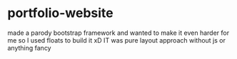 # portfolio-website
made a parody bootstrap framework and wanted to make it even harder for me so I used floats to build it xD
IT was pure layout approach without js or anything fancy
